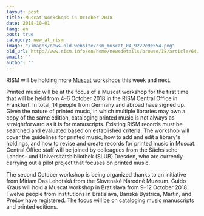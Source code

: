 ```yaml
---
layout: post
title: Muscat Workshops in October 2018
date: 2018-10-01
lang: en
post: true
category: new_at_rism
image: "/images/news-old-website/csm_muscat_04_9222e9e554.png"
old_url: http://www.rism.info/en/home/newsdetails/browse/18/article/64/muscat-workshops-in-october-2018.html
email: ''
author: ''
---
```


RISM will be holding more [Muscat](/community/muscat.html) workshops this week and next.

Printed music will be at the focus of a Muscat workshop for the first time that will be held from 4–6 October 2018 in the RISM Central Office in Frankfurt. In total, 14 people from Germany and abroad have signed up. Given the nature of printed music, in which multiple libraries may own a copy of the same edition, cataloging printed music is not always as straightforward as it is for manuscripts. Existing RISM records must be searched and evaluated based on established criteria. The workshop will cover the guidelines for printed music, how to add and edit a library's holdings, and how to revise and create records for printed music in Muscat. Central Office staff will be joined by colleagues from the Sächsische Landes- und Universitätsbibliothek (SLUB) Dresden, who are currently carrying out a pilot project that focuses on printed music.

The second October workshop is being organized thanks to an initiative from Miriam Das Lehotská from the Slovenské Národné Muzeum. Guido Kraus will hold a Muscat workshop in Bratislava from 9–12 October 2018. Twelve people from institutions in Bratislava, Banská Bystrica, Martin, and Prešov have registered. The focus will be on cataloging music manuscripts and printed editions.